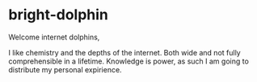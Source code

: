 # bright-dolphin

Welcome internet dolphins,

I like chemistry and the depths of the internet. Both wide and not fully comprehensible in a lifetime.
Knowledge is power, as such I am going to distribute my personal expirience.

